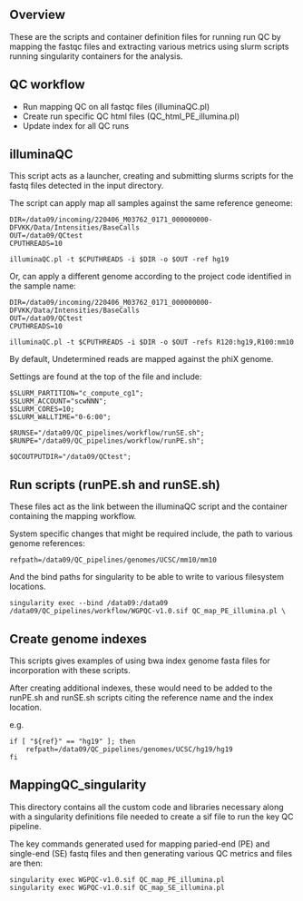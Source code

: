 ## Overview

These are the scripts and container definition files for running run QC by mapping the fastqc files and extracting various metrics using slurm scripts running singularity containers for the analysis.

## QC workflow
* Run mapping QC on all fastqc files (illuminaQC.pl)
* Create run specific QC html files (QC_html_PE_illumina.pl)
* Update index for all QC runs

	
## illuminaQC

This script acts as a launcher, creating and submitting slurms scripts for the fastq files detected in the input directory.

The script can apply map all samples against the same reference geneome:

```
DIR=/data09/incoming/220406_M03762_0171_000000000-DFVKK/Data/Intensities/BaseCalls
OUT=/data09/QCtest
CPUTHREADS=10

illuminaQC.pl -t $CPUTHREADS -i $DIR -o $OUT -ref hg19
```

Or, can apply a different genome according to the project code identified in the sample name:

```
DIR=/data09/incoming/220406_M03762_0171_000000000-DFVKK/Data/Intensities/BaseCalls
OUT=/data09/QCtest
CPUTHREADS=10

illuminaQC.pl -t $CPUTHREADS -i $DIR -o $OUT -refs R120:hg19,R100:mm10
```

By default, Undetermined reads are mapped against the phiX genome.



Settings are found at the top of the file and include:

```
$SLURM_PARTITION="c_compute_cg1";
$SLURM_ACCOUNT="scwNNN";
$SLURM_CORES=10;
$SLURM_WALLTIME="0-6:00";

$RUNSE="/data09/QC_pipelines/workflow/runSE.sh";
$RUNPE="/data09/QC_pipelines/workflow/runPE.sh";

$QCOUTPUTDIR="/data09/QCtest";
```
	
## Run scripts (runPE.sh and runSE.sh)

These files act as the link between the illuminaQC script and the container containing the mapping workflow.

System specific changes that might be required include, the path to various genome references:

```
refpath=/data09/QC_pipelines/genomes/UCSC/mm10/mm10
```

And the bind paths for singularity to be able to write to various filesystem locations.

```
singularity exec --bind /data09:/data09 /data09/QC_pipelines/workflow/WGPQC-v1.0.sif QC_map_PE_illumina.pl \
```



## Create genome indexes
This scripts gives examples of using bwa index genome fasta files for incorporation with these scripts.


After creating additional indexes, these would need to be added to the runPE.sh and runSE.sh scripts citing the reference name and the index location.

e.g.
```
if [ "${ref}" == "hg19" ]; then
    refpath=/data09/QC_pipelines/genomes/UCSC/hg19/hg19
fi
```


## MappingQC_singularity

This directory contains all the custom code and libraries necessary along with a singularity definitions file needed to create a sif file to run the key QC pipeline.

The key commands generated used for mapping paried-end (PE) and single-end (SE) fastq files and then generating various QC metrics and files are then:

```
singularity exec WGPQC-v1.0.sif QC_map_PE_illumina.pl
singularity exec WGPQC-v1.0.sif QC_map_SE_illumina.pl

```
